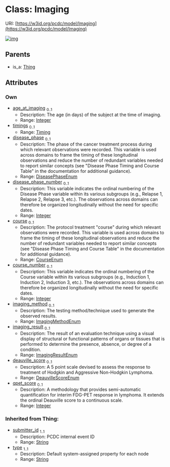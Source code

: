 
# Class: Imaging




URI: [https://w3id.org/pcdc/model/Imaging](https://w3id.org/pcdc/model/Imaging)


[![img](https://yuml.me/diagram/nofunky;dir:TB/class/[Timing],[Thing],[Timing]<timings%200..1-++[Imaging&#124;age_at_imaging:integer%20%3F;disease_phase:DiseasePhaseEnum%20%3F;disease_phase_number:integer%20%3F;course:CourseEnum%20%3F;course_number:integer%20%3F;imaging_method:ImagingMethodEnum%20%3F;imaging_result:ImagingResultEnum%20%3F;deauville_score:DeauvilleScoreEnum%20%3F;qpet_score:integer%20%3F;submitter_id(i):string;type(i):string],[Thing]^-[Imaging])](https://yuml.me/diagram/nofunky;dir:TB/class/[Timing],[Thing],[Timing]<timings%200..1-++[Imaging&#124;age_at_imaging:integer%20%3F;disease_phase:DiseasePhaseEnum%20%3F;disease_phase_number:integer%20%3F;course:CourseEnum%20%3F;course_number:integer%20%3F;imaging_method:ImagingMethodEnum%20%3F;imaging_result:ImagingResultEnum%20%3F;deauville_score:DeauvilleScoreEnum%20%3F;qpet_score:integer%20%3F;submitter_id(i):string;type(i):string],[Thing]^-[Imaging])

## Parents

 *  is_a: [Thing](Thing.md)

## Attributes


### Own

 * [age_at_imaging](age_at_imaging.md)  <sub>0..1</sub>
     * Description: The age (in days) of the subject at the time of imaging.
     * Range: [Integer](types/Integer.md)
 * [timings](timings.md)  <sub>0..1</sub>
     * Range: [Timing](Timing.md)
 * [disease_phase](disease_phase.md)  <sub>0..1</sub>
     * Description: The phase of the cancer treatment process during which relevant observations were recorded. This variable is used across domains to frame the timing of these longitudinal observations and reduce the number of redundant variables needed to report similar concepts (see "Disease Phase Timing and Course Table" in the documentation for additional guidance).
     * Range: [DiseasePhaseEnum](DiseasePhaseEnum.md)
 * [disease_phase_number](disease_phase_number.md)  <sub>0..1</sub>
     * Description: This variable indicates the ordinal numbering of the Disease Phase variable within its various subgroups (e.g., Relapse 1, Relapse 2, Relapse 3, etc.). The observations across domains can therefore be organized longitudinally without the need for specific dates.
     * Range: [Integer](types/Integer.md)
 * [course](course.md)  <sub>0..1</sub>
     * Description: The protocol treatment "course" during which relevant observations were recorded. This variable is used across domains to frame the timing of these longitudinal observations and reduce the number of redundant variables needed to report similar concepts (see "Disease Phase Timing and Course Table" in the documentation for additional guidance).
     * Range: [CourseEnum](CourseEnum.md)
 * [course_number](course_number.md)  <sub>0..1</sub>
     * Description: This variable indicates the ordinal numbering of the Course variable within its various subgroups (e.g., Induction 1, Induction 2, Induction 3, etc.). The observations across domains can therefore be organized longitudinally without the need for specific dates.
     * Range: [Integer](types/Integer.md)
 * [imaging_method](imaging_method.md)  <sub>0..1</sub>
     * Description: The testing method/technique used to generate the observed results.
     * Range: [ImagingMethodEnum](ImagingMethodEnum.md)
 * [imaging_result](imaging_result.md)  <sub>0..1</sub>
     * Description: The result of an evaluation technique using a visual display of structural or functional patterns of organs or tissues that is performed to determine the presence, absence, or degree of a condition.
     * Range: [ImagingResultEnum](ImagingResultEnum.md)
 * [deauville_score](deauville_score.md)  <sub>0..1</sub>
     * Description: A 5 point scale devised to assess the response to treatment of Hodgkin and Aggressive Non-Hodgkin Lymphoma.
     * Range: [DeauvilleScoreEnum](DeauvilleScoreEnum.md)
 * [qpet_score](qpet_score.md)  <sub>0..1</sub>
     * Description: A methodology that provides semi-automatic quantification for interim FDG-PET response in lymphoma. It extends the ordinal Deauville score to a continuous scale.
     * Range: [Integer](types/Integer.md)

### Inherited from Thing:

 * [submitter_id](submitter_id.md)  <sub>1..1</sub>
     * Description: PCDC internal event ID
     * Range: [String](types/String.md)
 * [type](type.md)  <sub>1..1</sub>
     * Description: Default system-assigned property for each node
     * Range: [String](types/String.md)
